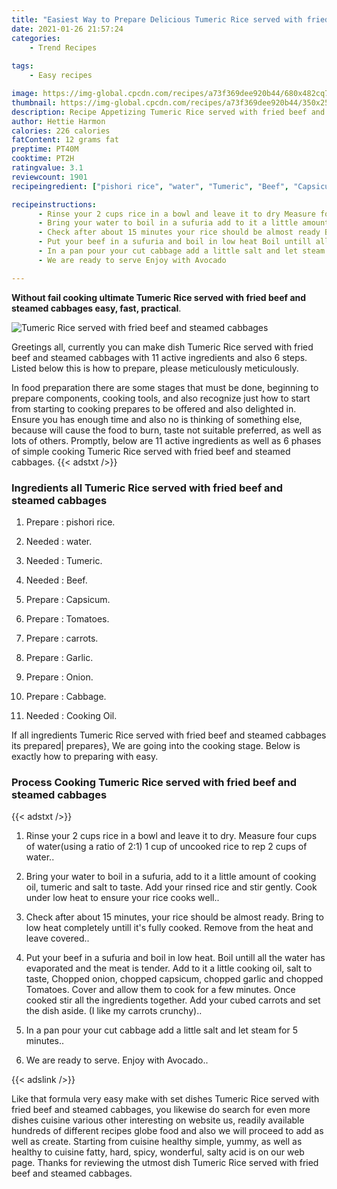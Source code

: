 ```yaml
---
title: "Easiest Way to Prepare Delicious Tumeric Rice served with fried beef and steamed cabbages"
date: 2021-01-26 21:57:24
categories:
    - Trend Recipes
    
tags:
    - Easy recipes

image: https://img-global.cpcdn.com/recipes/a73f369dee920b44/680x482cq70/tumeric-rice-served-with-fried-beef-and-steamed-cabbages-recipe-main-photo.jpg
thumbnail: https://img-global.cpcdn.com/recipes/a73f369dee920b44/350x250cq70/tumeric-rice-served-with-fried-beef-and-steamed-cabbages-recipe-main-photo.jpg
description: Recipe Appetizing Tumeric Rice served with fried beef and steamed cabbages with 11 ingredients and 6 stages of easy cooking.
author: Hettie Harmon
calories: 226 calories
fatContent: 12 grams fat
preptime: PT40M
cooktime: PT2H
ratingvalue: 3.1
reviewcount: 1901
recipeingredient: ["pishori rice", "water", "Tumeric", "Beef", "Capsicum", "Tomatoes", "carrots", "Garlic", "Onion", "Cabbage", "Cooking Oil"]

recipeinstructions: 
      - Rinse your 2 cups rice in a bowl and leave it to dry Measure four cups of waterusing a ratio of 21 1 cup of uncooked rice to rep 2 cups of water 
      - Bring your water to boil in a sufuria add to it a little amount of cooking oil tumeric and salt to taste Add your rinsed rice and stir gently Cook under low heat to ensure your rice cooks well 
      - Check after about 15 minutes your rice should be almost ready Bring to low heat completely untill its fully cooked Remove from the heat and leave covered 
      - Put your beef in a sufuria and boil in low heat Boil untill all the water has evaporated and the meat is tender Add to it a little cooking oil salt to taste Chopped onion chopped capsicum chopped garlic and chopped Tomatoes Cover and allow them to cook for a few minutes Once cooked stir all the ingredients together Add your cubed carrots and set the dish aside I like my carrots crunchy 
      - In a pan pour your cut cabbage add a little salt and let steam for 5 minutes 
      - We are ready to serve Enjoy with Avocado

---
```




**Without fail cooking ultimate Tumeric Rice served with fried beef and steamed cabbages easy, fast, practical**. 


![Tumeric Rice served with fried beef and steamed cabbages](https://img-global.cpcdn.com/recipes/a73f369dee920b44/680x482cq70/tumeric-rice-served-with-fried-beef-and-steamed-cabbages-recipe-main-photo.jpg "Tumeric Rice served with fried beef and steamed cabbages")




Greetings all, currently you can make dish Tumeric Rice served with fried beef and steamed cabbages with 11 active ingredients and also 6 steps. Listed below this is how to prepare, please meticulously meticulously.

In food preparation there are some stages that must be done, beginning to prepare components, cooking tools, and also recognize just how to start from starting to cooking prepares to be offered and also delighted in. Ensure you has enough time and also no is thinking of something else, because will cause the food to burn, taste not suitable preferred, as well as lots of others. Promptly, below are 11 active ingredients as well as 6 phases of simple cooking Tumeric Rice served with fried beef and steamed cabbages.
{{< adstxt />}}

### Ingredients all Tumeric Rice served with fried beef and steamed cabbages


1. Prepare  : pishori rice.

1. Needed  : water.

1. Needed  : Tumeric.

1. Needed  : Beef.

1. Prepare  : Capsicum.

1. Prepare  : Tomatoes.

1. Prepare  : carrots.

1. Prepare  : Garlic.

1. Prepare  : Onion.

1. Prepare  : Cabbage.

1. Needed  : Cooking Oil.



If all ingredients Tumeric Rice served with fried beef and steamed cabbages its prepared| prepares}, We are going into the cooking stage. Below is exactly how to preparing with easy.

### Process Cooking Tumeric Rice served with fried beef and steamed cabbages

{{< adstxt />}}


1. Rinse your 2 cups rice in a bowl and leave it to dry. Measure four cups of water(using a ratio of 2:1) 1 cup of uncooked rice to rep 2 cups of water..



1. Bring your water to boil in a sufuria, add to it a little amount of cooking oil, tumeric and salt to taste. Add your rinsed rice and stir gently. Cook under low heat to ensure your rice cooks well..



1. Check after about 15 minutes, your rice should be almost ready. Bring to low heat completely untill it&#39;s fully cooked. Remove from the heat and leave covered..



1. Put your beef in a sufuria and boil in low heat. Boil untill all the water has evaporated and the meat is tender. Add to it a little cooking oil, salt to taste, Chopped onion, chopped capsicum, chopped garlic and chopped Tomatoes. Cover and allow them to cook for a few minutes. Once cooked stir all the ingredients together. Add your cubed carrots and set the dish aside. (I like my carrots crunchy)..



1. In a pan pour your cut cabbage add a little salt and let steam for 5 minutes..



1. We are ready to serve. Enjoy with Avocado..





{{< adslink />}}

Like that formula very easy make with set dishes Tumeric Rice served with fried beef and steamed cabbages, you likewise do search for even more dishes cuisine various other interesting on website us, readily available hundreds of different recipes globe food and also we will proceed to add as well as create. Starting from cuisine healthy simple, yummy, as well as healthy to cuisine fatty, hard, spicy, wonderful, salty acid is on our web page. Thanks for reviewing the utmost dish Tumeric Rice served with fried beef and steamed cabbages.
